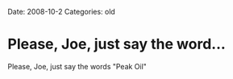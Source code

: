 Date: 2008-10-2
Categories: old

# Please, Joe, just say the word...

Please, Joe, just say the words "Peak Oil"
